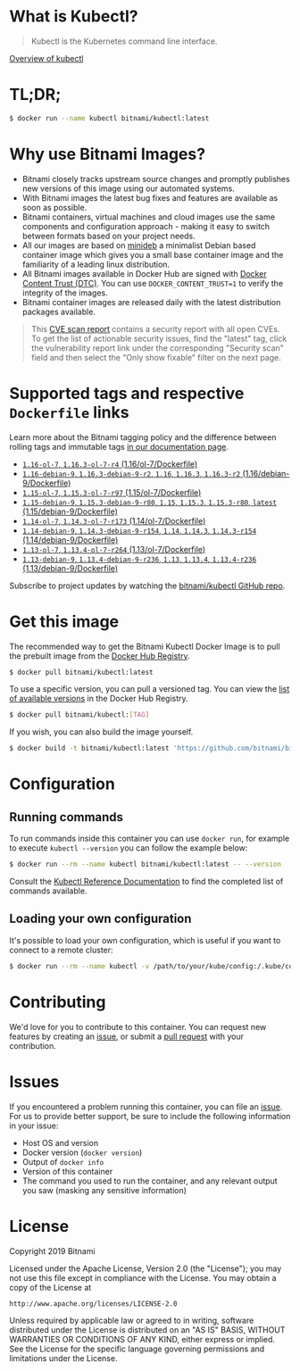 
# What is Kubectl?

> Kubectl is the Kubernetes command line interface.

[Overview of kubectl](https://kubernetes.io/docs/reference/kubectl/overview/)

# TL;DR;

```bash
$ docker run --name kubectl bitnami/kubectl:latest
```

# Why use Bitnami Images?

* Bitnami closely tracks upstream source changes and promptly publishes new versions of this image using our automated systems.
* With Bitnami images the latest bug fixes and features are available as soon as possible.
* Bitnami containers, virtual machines and cloud images use the same components and configuration approach - making it easy to switch between formats based on your project needs.
* All our images are based on [minideb](https://github.com/bitnami/minideb) a minimalist Debian based container image which gives you a small base container image and the familiarity of a leading linux distribution.
* All Bitnami images available in Docker Hub are signed with [Docker Content Trust (DTC)](https://docs.docker.com/engine/security/trust/content_trust/). You can use `DOCKER_CONTENT_TRUST=1` to verify the integrity of the images.
* Bitnami container images are released daily with the latest distribution packages available.


> This [CVE scan report](https://quay.io/repository/bitnami/kubectl?tab=tags) contains a security report with all open CVEs. To get the list of actionable security issues, find the "latest" tag, click the vulnerability report link under the corresponding "Security scan" field and then select the "Only show fixable" filter on the next page.

# Supported tags and respective `Dockerfile` links

Learn more about the Bitnami tagging policy and the difference between rolling tags and immutable tags [in our documentation page](https://docs.bitnami.com/containers/how-to/understand-rolling-tags-containers/).


* [`1.16-ol-7`, `1.16.3-ol-7-r4` (1.16/ol-7/Dockerfile)](https://github.com/bitnami/bitnami-docker-kubectl/blob/1.16.3-ol-7-r4/1.16/ol-7/Dockerfile)
* [`1.16-debian-9`, `1.16.3-debian-9-r2`, `1.16`, `1.16.3`, `1.16.3-r2` (1.16/debian-9/Dockerfile)](https://github.com/bitnami/bitnami-docker-kubectl/blob/1.16.3-debian-9-r2/1.16/debian-9/Dockerfile)
* [`1.15-ol-7`, `1.15.3-ol-7-r97` (1.15/ol-7/Dockerfile)](https://github.com/bitnami/bitnami-docker-kubectl/blob/1.15.3-ol-7-r97/1.15/ol-7/Dockerfile)
* [`1.15-debian-9`, `1.15.3-debian-9-r80`, `1.15`, `1.15.3`, `1.15.3-r80`, `latest` (1.15/debian-9/Dockerfile)](https://github.com/bitnami/bitnami-docker-kubectl/blob/1.15.3-debian-9-r80/1.15/debian-9/Dockerfile)
* [`1.14-ol-7`, `1.14.3-ol-7-r173` (1.14/ol-7/Dockerfile)](https://github.com/bitnami/bitnami-docker-kubectl/blob/1.14.3-ol-7-r173/1.14/ol-7/Dockerfile)
* [`1.14-debian-9`, `1.14.3-debian-9-r154`, `1.14`, `1.14.3`, `1.14.3-r154` (1.14/debian-9/Dockerfile)](https://github.com/bitnami/bitnami-docker-kubectl/blob/1.14.3-debian-9-r154/1.14/debian-9/Dockerfile)
* [`1.13-ol-7`, `1.13.4-ol-7-r264` (1.13/ol-7/Dockerfile)](https://github.com/bitnami/bitnami-docker-kubectl/blob/1.13.4-ol-7-r264/1.13/ol-7/Dockerfile)
* [`1.13-debian-9`, `1.13.4-debian-9-r236`, `1.13`, `1.13.4`, `1.13.4-r236` (1.13/debian-9/Dockerfile)](https://github.com/bitnami/bitnami-docker-kubectl/blob/1.13.4-debian-9-r236/1.13/debian-9/Dockerfile)

Subscribe to project updates by watching the [bitnami/kubectl GitHub repo](https://github.com/bitnami/bitnami-docker-kubectl).

# Get this image

The recommended way to get the Bitnami Kubectl Docker Image is to pull the prebuilt image from the [Docker Hub Registry](https://hub.docker.com/r/bitnami/kubectl).

```bash
$ docker pull bitnami/kubectl:latest
```

To use a specific version, you can pull a versioned tag. You can view the [list of available versions](https://hub.docker.com/r/bitnami/kubectl/tags/) in the Docker Hub Registry.

```bash
$ docker pull bitnami/kubectl:[TAG]
```

If you wish, you can also build the image yourself.

```bash
$ docker build -t bitnami/kubectl:latest 'https://github.com/bitnami/bitnami-docker-kubectl.git#master:1.15/debian-9'
```

# Configuration

## Running commands

To run commands inside this container you can use `docker run`, for example to execute `kubectl --version` you can follow the example below:

```bash
$ docker run --rm --name kubectl bitnami/kubectl:latest -- --version
```

Consult the [Kubectl Reference Documentation](https://kubernetes.io/docs/reference/generated/kubectl/kubectl-commands) to find the completed list of commands available.

## Loading your own configuration

It's possible to load your own configuration, which is useful if you want to connect to a remote cluster:

```bash
$ docker run --rm --name kubectl -v /path/to/your/kube/config:/.kube/config bitnami/kubectl:latest
```

# Contributing

We'd love for you to contribute to this container. You can request new features by creating an [issue](https://github.com/bitnami/bitnami-docker-kubectl/issues), or submit a [pull request](https://github.com/bitnami/bitnami-docker-kubectl/pulls) with your contribution.

# Issues

If you encountered a problem running this container, you can file an [issue](https://github.com/bitnami/bitnami-docker-kubectl/issues). For us to provide better support, be sure to include the following information in your issue:

- Host OS and version
- Docker version (`docker version`)
- Output of `docker info`
- Version of this container
- The command you used to run the container, and any relevant output you saw (masking any sensitive information)

# License

Copyright 2019 Bitnami

Licensed under the Apache License, Version 2.0 (the "License");
you may not use this file except in compliance with the License.
You may obtain a copy of the License at

    http://www.apache.org/licenses/LICENSE-2.0

Unless required by applicable law or agreed to in writing, software
distributed under the License is distributed on an "AS IS" BASIS,
WITHOUT WARRANTIES OR CONDITIONS OF ANY KIND, either express or implied.
See the License for the specific language governing permissions and
limitations under the License.
